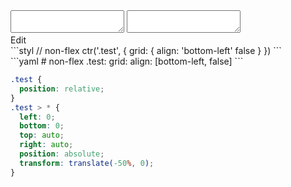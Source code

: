 <div data-size="250" class="code-cont" data-example="bottom-left-B">
    <div class="code">
        <div class="code-wrap">
            <textarea id="stylus"></textarea>
            <textarea id="css"></textarea>
            <div class="edit-code">
                <span>Edit</span>
            </div>
        </div>
    </div>
</div>


<div data-size="250" data-examples="stylus"></div>
```styl
// non-flex
ctr('.test', {
  grid: {
    align: 'bottom-left' false
  }
})
```

<div data-size="250" data-examples="yaml"></div>
```yaml
# non-flex
.test:
  grid:
    align: [bottom-left, false]
```

```css
.test {
  position: relative;
}
.test > * {
  left: 0;
  bottom: 0;
  top: auto;
  right: auto;
  position: absolute;
  transform: translate(-50%, 0);
}
```
<div class="cf"></div>
